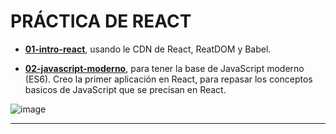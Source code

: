 # PRÁCTICA DE REACT

- [**01-intro-react**](https://github.com/eugenia1984/react-y-react-pro/tree/main/react/01-intro-react), usando le CDN de React, ReatDOM y Babel.

- [**02-javascript-moderno**](https://github.com/eugenia1984/react-y-react-pro/tree/main/react/02-javascript-moderno), para tener la base de JavaScript moderno (ES6). Creo la primer aplicación en React, para repasar los conceptos basicos de JavaScript que se precisan en React.

![image](https://github.com/user-attachments/assets/a83022ba-055a-4b99-98e4-702cd6379596)

---
